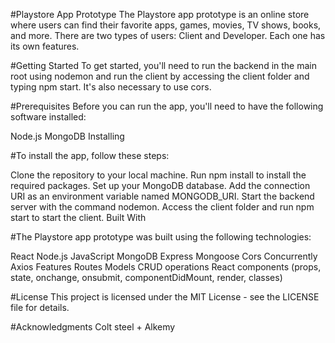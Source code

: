 #Playstore App Prototype
The Playstore app prototype is an online store where users can find their favorite apps, games, movies, TV shows, books, and more. There are two types of users: Client and Developer. Each one has its own features.

#Getting Started
To get started, you'll need to run the backend in the main root using nodemon and run the client by accessing the client folder and typing npm start. It's also necessary to use cors.

#Prerequisites
Before you can run the app, you'll need to have the following software installed:

Node.js
MongoDB
Installing

#To install the app, follow these steps:

Clone the repository to your local machine.
Run npm install to install the required packages.
Set up your MongoDB database.
Add the connection URI as an environment variable named MONGODB_URI.
Start the backend server with the command nodemon.
Access the client folder and run npm start to start the client.
Built With

#The Playstore app prototype was built using the following technologies:

React
Node.js
JavaScript
MongoDB
Express
Mongoose
Cors
Concurrently
Axios
Features
Routes
Models
CRUD operations
React components (props, state, onchange, onsubmit, componentDidMount, render, classes)

#License
This project is licensed under the MIT License - see the LICENSE file for details.

#Acknowledgments
Colt steel + Alkemy